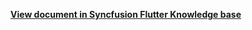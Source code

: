 
**[View document in Syncfusion Flutter Knowledge base](https://www.syncfusion.com/kb/11015/how-to-customize-the-agenda-item-height-in-the-flutter-event-calendar-sfcalendar)**
